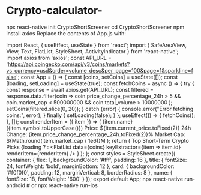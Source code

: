 # Crypto-calculator-
npx react-native init CryptoShortScreener cd CryptoShortScreener npm install axios
Replace the contents of App.js with:

import React, { useEffect, useState } from 'react'; import { SafeAreaView, View, Text, FlatList, StyleSheet, ActivityIndicator } from 'react-native'; import axios from 'axios'; const API_URL = 'https://api.coingecko.com/api/v3/coins/markets?vs_currency=usd&order=volume_desc&per_page=100&page=1&sparkline=false'; const App = () => { const [coins, setCoins] = useState([]); const [loading, setLoading] = useState(true); const fetchCoins = async () => { try { const response = await axios.get(API_URL); const filtered = response.data.filter(coin => coin.price_change_percentage_24h > 5 && coin.market_cap < 500000000 && coin.total_volume > 10000000 ); setCoins(filtered.slice(0, 20)); } catch (error) { console.error("Error fetching coins:", error); } finally { setLoading(false); } }; useEffect(() => { fetchCoins(); }, []); const renderItem = ({ item }) => ( <View style={styles.card}> <Text style={styles.name}>{item.name} ({item.symbol.toUpperCase()})</Text> <Text>Price: ${item.current_price.toFixed(2)}</Text> <Text>24h Change: {item.price_change_percentage_24h.toFixed(2)}%</Text> <Text>Market Cap: ${Math.round(item.market_cap / 1e6)}M</Text> </View> ); return ( <SafeAreaView style={styles.container}> <Text style={styles.title}>Top Short-Term Crypto Picks</Text> {loading ? <ActivityIndicator size="large" /> : <FlatList data={coins} keyExtractor={item => item.id} renderItem={renderItem} /> } </SafeAreaView> ); }; const styles = StyleSheet.create({ container: { flex: 1, backgroundColor: '#fff', padding: 16 }, title: { fontSize: 24, fontWeight: 'bold', marginBottom: 12 }, card: { backgroundColor: '#f0f0f0', padding: 12, marginVertical: 8, borderRadius: 8 }, name: { fontSize: 18, fontWeight: '600' } }); export default App;
npx react-native run-android # or npx react-native run-ios 
